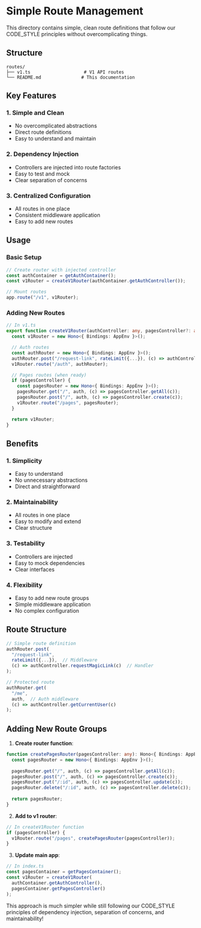 # Simple Route Management

This directory contains simple, clean route definitions that follow our CODE_STYLE principles without overcomplicating things.

## Structure

```
routes/
├── v1.ts                    # V1 API routes
└── README.md               # This documentation
```

## Key Features

### 1. **Simple and Clean**
- No overcomplicated abstractions
- Direct route definitions
- Easy to understand and maintain

### 2. **Dependency Injection**
- Controllers are injected into route factories
- Easy to test and mock
- Clear separation of concerns

### 3. **Centralized Configuration**
- All routes in one place
- Consistent middleware application
- Easy to add new routes

## Usage

### Basic Setup

```typescript
// Create router with injected controller
const authContainer = getAuthContainer();
const v1Router = createV1Router(authContainer.getAuthController());

// Mount routes
app.route("/v1", v1Router);
```

### Adding New Routes

```typescript
// In v1.ts
export function createV1Router(authController: any, pagesController?: any): Hono<{ Bindings: AppEnv }> {
  const v1Router = new Hono<{ Bindings: AppEnv }>();

  // Auth routes
  const authRouter = new Hono<{ Bindings: AppEnv }>();
  authRouter.post("/request-link", rateLimit({...}), (c) => authController.requestMagicLink(c));
  v1Router.route("/auth", authRouter);

  // Pages routes (when ready)
  if (pagesController) {
    const pagesRouter = new Hono<{ Bindings: AppEnv }>();
    pagesRouter.get("/", auth, (c) => pagesController.getAll(c));
    pagesRouter.post("/", auth, (c) => pagesController.create(c));
    v1Router.route("/pages", pagesRouter);
  }

  return v1Router;
}
```

## Benefits

### 1. **Simplicity**
- Easy to understand
- No unnecessary abstractions
- Direct and straightforward

### 2. **Maintainability**
- All routes in one place
- Easy to modify and extend
- Clear structure

### 3. **Testability**
- Controllers are injected
- Easy to mock dependencies
- Clear interfaces

### 4. **Flexibility**
- Easy to add new route groups
- Simple middleware application
- No complex configuration

## Route Structure

```typescript
// Simple route definition
authRouter.post(
  "/request-link",
  rateLimit({...}),  // Middleware
  (c) => authController.requestMagicLink(c)  // Handler
);

// Protected route
authRouter.get(
  "/me",
  auth,  // Auth middleware
  (c) => authController.getCurrentUser(c)
);
```

## Adding New Route Groups

1. **Create router function**:
```typescript
function createPagesRouter(pagesController: any): Hono<{ Bindings: AppEnv }> {
  const pagesRouter = new Hono<{ Bindings: AppEnv }>();
  
  pagesRouter.get("/", auth, (c) => pagesController.getAll(c));
  pagesRouter.post("/", auth, (c) => pagesController.create(c));
  pagesRouter.put("/:id", auth, (c) => pagesController.update(c));
  pagesRouter.delete("/:id", auth, (c) => pagesController.delete(c));
  
  return pagesRouter;
}
```

2. **Add to v1 router**:
```typescript
// In createV1Router function
if (pagesController) {
  v1Router.route("/pages", createPagesRouter(pagesController));
}
```

3. **Update main app**:
```typescript
// In index.ts
const pagesContainer = getPagesContainer();
const v1Router = createV1Router(
  authContainer.getAuthController(),
  pagesContainer.getPagesController()
);
```

This approach is much simpler while still following our CODE_STYLE principles of dependency injection, separation of concerns, and maintainability!

